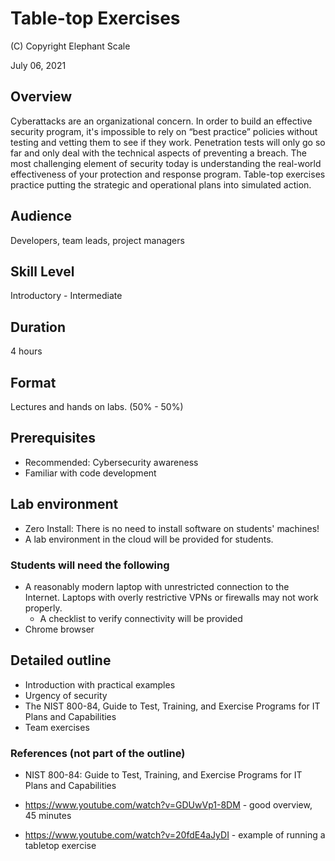 # Table-top Exercises 

(C) Copyright Elephant Scale

July 06, 2021

## Overview
Cyberattacks are an organizational concern. In order to build an effective security program, it's impossible to rely on “best practice” policies without testing and vetting them to see if they work. Penetration tests will only go so far and only deal with the technical aspects of preventing a breach. The most challenging element of security today is understanding the real-world effectiveness of your protection and response program. Table-top exercises practice putting the strategic and operational plans into simulated action.

## Audience
Developers, team leads, project managers

## Skill Level
Introductory - Intermediate

## Duration
4 hours

## Format
Lectures and hands on labs. (50% - 50%)

## Prerequisites
* Recommended: Cybersecurity awareness
* Familiar with code development


## Lab environment
* Zero Install: There is no need to install software on students' machines!
* A lab environment in the cloud will be provided for students.

### Students will need the following
* A reasonably modern laptop with unrestricted connection to the Internet. Laptops with overly restrictive VPNs or firewalls may not work properly.
  * A checklist to verify connectivity will be provided
* Chrome browser

## Detailed outline

* Introduction with practical examples
* Urgency of security  
* The NIST 800-84, Guide to Test, Training, and Exercise Programs for IT Plans and Capabilities
* Team exercises

### References (not part of the outline)

* NIST 800-84: Guide to Test, Training, and Exercise Programs for IT Plans and Capabilities

* https://www.youtube.com/watch?v=GDUwVp1-8DM - good overview, 45 minutes

* https://www.youtube.com/watch?v=20fdE4aJyDI - example of running a tabletop exercise

